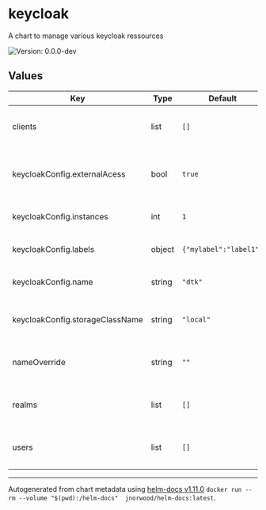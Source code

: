 # keycloak

A chart to manage various keycloak ressources

![Version: 0.0.0-dev](https://img.shields.io/badge/Version-0.0.0--dev-informational?style=flat-square)

## Values

| Key | Type | Default | Description |
|-----|------|---------|-------------|
| clients | list | `[]` | Watch [Value file](values.yaml) for examples. |
| keycloakConfig.externalAcess | bool | `true` | Keycloak instance access (creates ingress)  |
| keycloakConfig.instances | int | `1` | Keycloak instance replicas |
| keycloakConfig.labels | object | `{"mylabel":"label1"}` | Keycloak instance labels |
| keycloakConfig.name | string | `"dtk"` | Keycloak instance name |
| keycloakConfig.storageClassName | string | `"local"` | Keycloak instance storage class  |
| nameOverride | string | `""` | Override chart default name |
| realms | list | `[]` | Watch [Value file](values.yaml) for examples. |
| users | list | `[]` | Watch [Value file](values.yaml) for examples. |

----------------------------------------------
Autogenerated from chart metadata using [helm-docs v1.11.0](https://github.com/norwoodj/helm-docs/releases/v1.11.0) `docker run --rm --volume "$(pwd):/helm-docs"  jnorwood/helm-docs:latest`.
